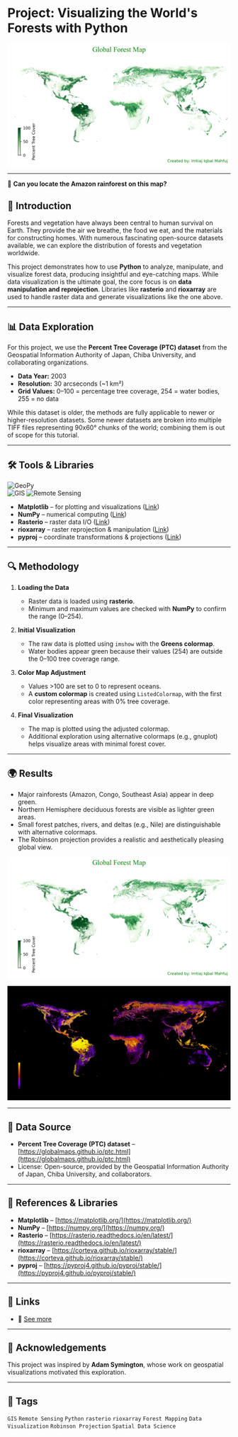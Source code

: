 # Project: Visualizing the World's Forests with Python

![World Forests Visualization](https://raw.githubusercontent.com/imtiajiqbalmahfuj/imtiajiqbal-portfolio/refs/heads/main/Projects/Global%20forest%20map/Global%20forest%20map.png)

---
🌳 **Can you locate the Amazon rainforest on this map?** 

## 🌳 Introduction
Forests and vegetation have always been central to human survival on Earth. They provide the air we breathe, the food we eat, and the materials for constructing homes. With numerous fascinating open-source datasets available, we can explore the distribution of forests and vegetation worldwide.  

This project demonstrates how to use **Python** to analyze, manipulate, and visualize forest data, producing insightful and eye-catching maps. While data visualization is the ultimate goal, the core focus is on **data manipulation and reprojection**. Libraries like **rasterio** and **rioxarray** are used to handle raster data and generate visualizations like the one above.

---

## 📊 Data Exploration
For this project, we use the **Percent Tree Coverage (PTC) dataset** from the Geospatial Information Authority of Japan, Chiba University, and collaborating organizations.  

- **Data Year:** 2003  
- **Resolution:** 30 arcseconds (~1 km²)  
- **Grid Values:** 0–100 = percentage tree coverage, 254 = water bodies, 255 = no data  

While this dataset is older, the methods are fully applicable to newer or higher-resolution datasets. Some newer datasets are broken into multiple TIFF files representing 90x60° chunks of the world; combining them is out of scope for this tutorial.

---

## 🛠️ Tools & Libraries
![GeoPy](https://img.shields.io/badge/Geospatial-Python-red)  
![GIS](https://img.shields.io/badge/GIS-ArcGIS-green) 
![Remote Sensing](https://img.shields.io/badge/Remote%20Sensing-Satellite%20Data-orange)  

- **Matplotlib** – for plotting and visualizations ([Link](https://matplotlib.org/))  
- **NumPy** – numerical computing ([Link](https://numpy.org/))  
- **Rasterio** – raster data I/O ([Link](https://rasterio.readthedocs.io/en/latest/))  
- **rioxarray** – raster reprojection & manipulation ([Link](https://corteva.github.io/rioxarray/stable/))  
- **pyproj** – coordinate transformations & projections ([Link](https://pyproj4.github.io/pyproj/stable/))  

---

## 🔍 Methodology
1. **Loading the Data**  
   - Raster data is loaded using **rasterio**.  
   - Minimum and maximum values are checked with **NumPy** to confirm the range (0–254).  

2. **Initial Visualization**  
   - The raw data is plotted using `imshow` with the **Greens colormap**.  
   - Water bodies appear green because their values (254) are outside the 0–100 tree coverage range.  

3. **Color Map Adjustment**  
   - Values >100 are set to 0 to represent oceans.  
   - A **custom colormap** is created using `ListedColormap`, with the first color representing areas with 0% tree coverage.  
4. **Final Visualization**  
   - The map is plotted using the adjusted colormap.  
   - Additional exploration using alternative colormaps (e.g., gnuplot) helps visualize areas with minimal forest cover.  

---

## 🌍 Results
- Major rainforests (Amazon, Congo, Southeast Asia) appear in deep green.  
- Northern Hemisphere deciduous forests are visible as lighter green areas.  
- Small forest patches, rivers, and deltas (e.g., Nile) are distinguishable with alternative colormaps.  
- The Robinson projection provides a realistic and aesthetically pleasing global view.

![World Forests Visualization](https://raw.githubusercontent.com/imtiajiqbalmahfuj/imtiajiqbal-portfolio/refs/heads/main/Projects/Global%20forest%20map/Global%20forest%20map.png)

![World Forests Visualization](https://raw.githubusercontent.com/imtiajiqbalmahfuj/imtiajiqbal-portfolio/refs/heads/main/Projects/Global%20forest%20map/Global%20forest%20map%20gnuplot.png)

---

## 📂 Data Source
- **Percent Tree Coverage (PTC) dataset** – [https://globalmaps.github.io/ptc.html](https://globalmaps.github.io/ptc.html)  
- License: Open-source, provided by the Geospatial Information Authority of Japan, Chiba University, and collaborators.

---

## 📌 References & Libraries
- **Matplotlib** – [https://matplotlib.org/](https://matplotlib.org/)  
- **NumPy** – [https://numpy.org/](https://numpy.org/)  
- **Rasterio** – [https://rasterio.readthedocs.io/en/latest/](https://rasterio.readthedocs.io/en/latest/)  
- **rioxarray** – [https://corteva.github.io/rioxarray/stable/](https://corteva.github.io/rioxarray/stable/)  
- **pyproj** – [https://pyproj4.github.io/pyproj/stable/](https://pyproj4.github.io/pyproj/stable/)

---
## 📎 Links
- 🔗 [See more](https://www.linkedin.com/posts/imtiajiqbalmahfuj_forest-activity-7375962081419964417-WTSE?utm_source=share&utm_medium=member_desktop&rcm=ACoAAETCC3UBjMNBwycvXEm57I2FBEXCxvdKcM0)  
---

## 🎨 Acknowledgements
This project was inspired by **Adam Symington**, whose work on geospatial visualizations motivated this exploration.  

---

## 🔖 Tags
`GIS` `Remote Sensing` `Python` `rasterio` `rioxarray` `Forest Mapping` `Data Visualization` `Robinson Projection` `Spatial Data Science`  

